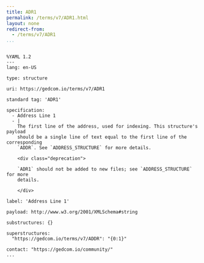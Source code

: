 ```yaml
---
title: ADR1
permalink: /terms/v7/ADR1.html
layout: none
redirect-from:
  - /terms/v7/ADR1
...
```


```

%YAML 1.2
---
lang: en-US

type: structure

uri: https://gedcom.io/terms/v7/ADR1

standard tag: 'ADR1'

specification:
  - Address Line 1
  - |
    The first line of the address, used for indexing. This structure's payload
    should be a single line of text equal to the first line of the corresponding
    `ADDR`. See `ADDRESS_STRUCTURE` for more details.
    
    <div class="deprecation">
    
    `ADR1` should not be added to new files; see `ADDRESS_STRUCTURE` for more
    details.
    
    </div>

label: 'Address Line 1'

payload: http://www.w3.org/2001/XMLSchema#string

substructures: {}

superstructures:
  "https://gedcom.io/terms/v7/ADDR": "{0:1}"

contact: "https://gedcom.io/community/"
...

```

